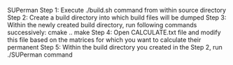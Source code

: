 SUPerman
Step 1: Execute ./build.sh command from within source directory
Step 2: Create a build directory into which build files will be dumped
Step 3: Within the newly created build directory, run following commands successively:
    cmake ..
    make
Step 4: Open CALCULATE.txt file and modify this file based on the matrices for which you want to calculate their permanent
Step 5: Within the build directory you created in the Step 2, run ./SUPerman command